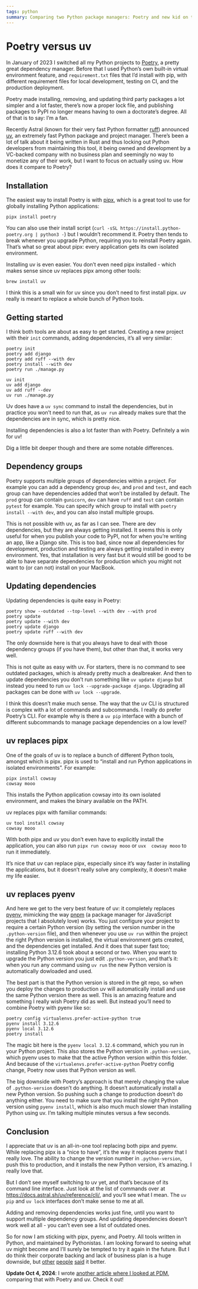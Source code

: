 ```yaml
---
tags: python
summary: Comparing two Python package managers: Poetry and new kid on the block uv.
---
```


# Poetry versus uv

In January of 2023 I switched all my Python projects to [Poetry](https://python-poetry.org), a pretty great dependency manager. Before that I used Python’s own built-in virtual environment feature, and `requirement.txt` files that I’d install with pip, with different requirement files for local development, testing on CI, and the production deployment. 

Poetry made installing, removing, and updating third party packages a lot simpler and a lot faster, there’s now a proper lock file, and publishing packages to PyPI no longer means having to own a doctorate’s degree. All of that is to say: I’m a fan.

Recently Astral (known for their very fast Python formatter  [ruff](https://astral.sh/ruff)) announced [uv](https://docs.astral.sh/uv/), an extremely fast Python package and project manager. There’s been a lot of talk about it being written in Rust and thus locking out Python developers from maintaining this tool, it being owned and development by a VC-backed company with no business plan and seemingly no way to monetize any of their work, but I want to focus on actually using uv. How does it compare to Poetry?

## Installation

The easiest way to install Poetry is with [pipx](https://pipx.pypa.io), which is a great tool to use for globally installing Python applications:

`pipx install poetry`

You can also use their install script (`curl -sSL https://install.python-poetry.org | python3 -`) but I wouldn’t recommend it. Poetry then tends to break whenever you upgrade Python, requiring you to reinstall Poetry again. That’s what so great about pipx: every application gets its own isolated environment.

Installing uv is even easier. You don’t even need pipx installed - which makes sense since uv replaces pipx among other tools:

`brew install uv`

I think this is a small win for uv since you don’t need to first install pipx. uv really is meant to replace a whole bunch of Python tools.

## Getting started
I think both tools are about as easy to get started. Creating a new project with their `init` commands, adding dependencies, it’s all very similar:

```
poetry init
poetry add django
poetry add ruff --with dev
poetry install --with dev
poetry run ./manage.py
```

```
uv init
uv add django
uv add ruff --dev
uv run ./manage.py
```

Uv does have a `uv sync` command to install the dependencies, but in practice you won’t need to run that, as `uv run` already makes sure that the dependencies are in sync, which is pretty nice.

Installing dependencies is also a lot faster than with Poetry. Definitely a win for uv!

Dig a little bit deeper though and there are some notable differences.

## Dependency groups
Poetry supports multiple groups of dependencies within a project. For example you can add a dependency group `dev`, and `prod` and `test`, and each group can have dependencies added that won’t be installed by default. The `prod` group can contain `gunicorn`, `dev` can have `ruff` and `test` can contain `pytest` for example. You can specify which group to install with `poetry install --with dev`, and you can also install multiple groups.

This is not possible with uv, as far as I can see. There are dev dependencies, but they are always getting installed. It seems this is only useful for when you publish your code to PyPI, not for when you’re writing an app, like a Django site. This is too bad, since now all dependencies for development, production and testing are always getting installed in every environment. Yes, that installation is very fast but it would still be good to be able to have separate dependencies for production which you might not want to (or can not) install on your MacBook.

## Updating dependencies
Updating dependencies is quite easy in Poetry:

```
poetry show --outdated --top-level --with dev --with prod
poetry update
poetry update --with dev
poetry update django
poetry update ruff --with dev
```

The only downside here is that you always have to deal with those dependency groups (if you have them), but other than that, it works very well.

This is not quite as easy with uv. For starters, there is no command to see outdated packages, which is already pretty much a dealbreaker. And then to update dependencies you don’t run something like `uv update django` but instead you need to run `uv lock --upgrade-package django`. Upgrading all packages can be done with `uv lock --upgrade`.

I think this doesn’t make much sense. The way that the uv CLI is structured is complex with a lot of commands and subcommands. I really do prefer Poetry’s CLI. For example why is there a `uv pip` interface with a bunch of different subcommands to manage package dependencies on a low level?

## uv replaces pipx
One of the goals of uv is to replace a bunch of different Python tools, amongst which is pipx. pipx is used to “install and run Python applications in isolated environments”. For example:

```
pipx install cowsay
cowsay mooo
```

This installs the Python application cowsay into its own isolated environment, and makes the binary available on the PATH.

uv replaces pipx with familiar commands:

```
uv tool install cowsay
cowsay mooo
```

With both pipx and uv you don’t even have to explicitly install the application, you can also run `pipx run cowsay mooo` or `uvx  cowsay mooo` to run it immediately.

It’s nice that uv can replace pipx, especially since it’s way faster in installing the applications, but it doesn’t really solve any complexity, it doesn’t make my life easier.

## uv replaces pyenv
And here we get to the very best feature of uv: it completely replaces [pyenv](https://github.com/pyenv/pyenv), mimicking the way [pnpm](https://pnpm.io) (a package manager for JavaScript projects that I absolutely love) works. You just configure your project to require a certain Python version (by setting the version number in the `.python-version` file), and then whenever you use `uv run` within the project the right Python version is installed, the virtual environment gets created, and the dependencies get installed. And it does that super fast too; installing Python 3.12.6 took about a second or two. When you want to upgrade the Python version you just edit `.python-version`, and that’s it: when you run any command using `uv run` the new Python version is automatically dowloaded and used.

The best part is that the Python version is stored in the git repo, so when you deploy the changes to production uv will automatically install and use the same Python version there as well. This is an amazing feature and something I really wish Poetry did as well. But instead you’ll need to combine Poetry with pyenv like so:

```
poetry config virtualenvs.prefer-active-python true
pyenv install 3.12.6
pyenv local 3.12.6
poetry install
```

The magic bit here is the `pyenv local 3.12.6` command, which you run in your Python project. This also stores the Python version in `.python-version`, which pyenv uses to make that the active Python version within this folder. And because of the `virtualenvs.prefer-active-python` Poetry config change, Poetry now uses that Python version as well.

The big downside with Poetry’s approach is that merely changing the value of `.python-version` doesn’t do anything. It doesn’t automatically install a new Python version. So pushing such a change to production doesn’t do anything either. You need to make sure that you install the right Python version using `pyenv install`, which is also much much slower than installing Python using uv. I’m talking multiple minutes versus a few seconds.

## Conclusion
I appreciate that uv is an all-in-one tool replacing both pipx and pyenv. While replacing pipx is a “nice to have”, it’s the way it replaces pyenv that I really love. The ability to change the version number in `.python-version`, push this to production, and it installs the new Python version, it’s amazing. I really love that.

But I don’t see myself switching to uv yet, and that’s because of its command line interface. Just look at the list of commands over at https://docs.astral.sh/uv/reference/cli/, and you’ll see what I mean. The `uv pip` and `uv lock` interfaces don’t make sense to me at all.

Adding and removing dependencies works just fine, until you want to support multiple dependency groups. And updating dependencies doesn’t work well at all - you can’t even see a list of outdated ones.

So for now I am sticking with pipx, pyenv, and Poetry. All tools written in Python, and maintained by Pythonistas. I am looking forward to seeing what uv might become and I’ll surely be tempted to try it again in the future. But I do think their corporate backing and lack of business plan is a huge downside, but [other](https://mastodon.social/@glyph/113093806840686501) [people](https://cloudisland.nz/@freakboy3742/113093889194737339) [said](https://mastodon.social/@glyph/113094489990995018) it better.

**Update Oct 4, 2024**: I wrote [another article where I looked at PDM](/articles/2024/trying-pdm/), comparing that with Poetry and uv. Check it out!